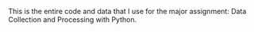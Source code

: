 This is the entire code and data that I use for the major assignment: Data Collection and Processing with Python.

